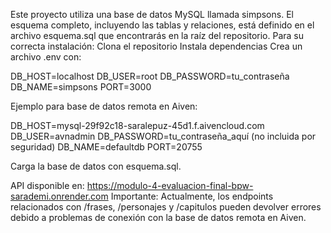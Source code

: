 Este proyecto utiliza una base de datos MySQL llamada simpsons. El esquema completo, incluyendo las tablas y relaciones, está definido en el archivo esquema.sql que encontrarás en la raíz del repositorio.
Para su correcta instalación:
Clona el repositorio
Instala dependencias
Crea un archivo .env con:

DB_HOST=localhost
DB_USER=root
DB_PASSWORD=tu_contraseña
DB_NAME=simpsons
PORT=3000

Ejemplo para base de datos remota en Aiven:

DB_HOST=mysql-29f92c18-saralepuz-45d1.f.aivencloud.com
DB_USER=avnadmin
DB_PASSWORD=tu_contraseña_aquí (no incluida por seguridad)
DB_NAME=defaultdb
PORT=20755

Carga la base de datos con esquema.sql.

API disponible en:
https://modulo-4-evaluacion-final-bpw-sarademi.onrender.com
Importante: Actualmente, los endpoints relacionados con /frases, /personajes y /capitulos pueden devolver errores debido a problemas de conexión con la base de datos remota en Aiven.

